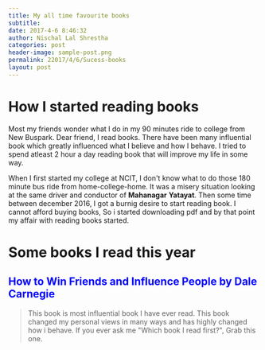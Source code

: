 ```yaml
---
title: My all time favourite books
subtitle: 
date: 2017-4-6 8:46:32
author: Nischal Lal Shrestha
categories: post
header-image: sample-post.png
permalink: 22017/4/6/Sucess-books
layout: post
---
```

# How I started reading books


Most my friends wonder what I do in my 90 minutes ride to college from New Buspark. Dear friend, I read books. There have been many influential book which greatly influenced what I believe and how I behave. I tried to spend atleast 2 hour a day reading book that will improve my life in some way. 

When I first started my college at NCIT, I don't know what to do those 180 minute bus ride from home-college-home. It was a misery situation looking at the same driver and conductor of **Mahanagar** **Yatayat**. Then some time between december 2016, I got a burnig desire to start reading book. I cannot afford buying books, So i started downloading pdf and by that point my affair with reading books started.

# Some books I read this year

<h2 style = "color : blue">How to Win Friends and Influence People by Dale Carnegie</h2>
<blockquote>

This book is most influential book I have ever read. This book changed my personal views in many ways and has highly changed how i behave. If you ever ask me "Which book I read first?", Grab this one.

</blockquote>
